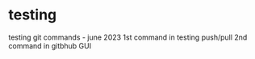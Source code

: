 # testing
testing git commands - june 2023
1st command in testing push/pull
2nd command in gitbhub GUI
